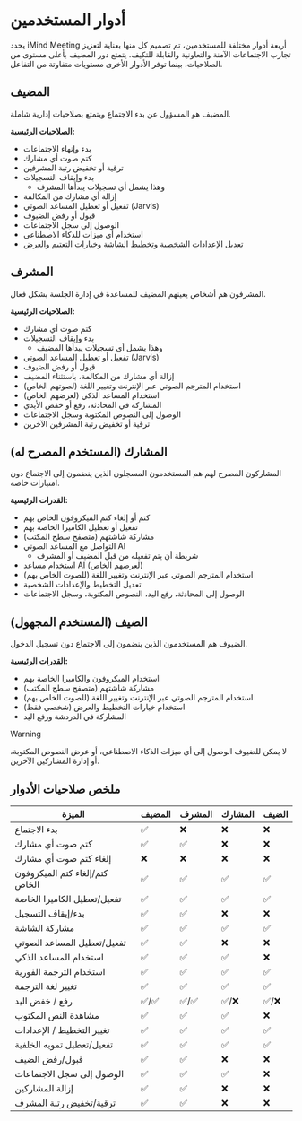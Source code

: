 # أدوار المستخدمين

يحدد iMind Meeting أربعة أدوار مختلفة للمستخدمين، تم تصميم كل منها بعناية لتعزيز تجارب الاجتماعات الآمنة والتعاونية والقابلة للتكيف. يتمتع دور المضيف بأعلى مستوى من الصلاحيات، بينما توفر الأدوار الأخرى مستويات متفاوتة من التفاعل.

## المضيف

المضيف هو المسؤول عن بدء الاجتماع ويتمتع بصلاحيات إدارية شاملة.

**الصلاحيات الرئيسية:**

- بدء وإنهاء الاجتماعات
- كتم صوت أي مشارك
- ترقية أو تخفيض رتبة المشرفين
- بدء وإيقاف التسجيلات
  - وهذا يشمل أي تسجيلات يبدأها المشرف
- إزالة أي مشارك من المكالمة
- تفعيل أو تعطيل المساعد الصوتي (Jarvis)
- قبول أو رفض الضيوف
- الوصول إلى سجل الاجتماعات
- استخدام أي ميزات للذكاء الاصطناعي
- تعديل الإعدادات الشخصية وتخطيط الشاشة وخيارات التعتيم والعرض

## المشرف

المشرفون هم أشخاص يعينهم المضيف للمساعدة في إدارة الجلسة بشكل فعال.

**الصلاحيات الرئيسية:**

- كتم صوت أي مشارك
- بدء وإيقاف التسجيلات
  - وهذا يشمل أي تسجيلات يبدأها المضيف
- تفعيل أو تعطيل المساعد الصوتي (Jarvis)
- قبول أو رفض الضيوف
- إزالة أي مشارك من المكالمة، باستثناء المضيف
- استخدام المترجم الصوتي عبر الإنترنت وتغيير اللغة (لصوتهم الخاص)
- استخدام المساعد الذكي (لعرضهم الخاص)
- المشاركة في المحادثة، رفع أو خفض الأيدي
- الوصول إلى النصوص المكتوبة وسجل الاجتماعات
- ترقية أو تخفيض رتبة المشرفين الآخرين

## المشارك (المستخدم المصرح له)

المشاركون المصرح لهم هم المستخدمون المسجلون الذين ينضمون إلى الاجتماع دون امتيازات خاصة.

**القدرات الرئيسية:**

- كتم أو إلغاء كتم الميكروفون الخاص بهم
- تفعيل أو تعطيل الكاميرا الخاصة بهم
- مشاركة شاشتهم (متصفح سطح المكتب)
- التواصل مع المساعد الصوتي AI
  - شريطة أن يتم تفعيله من قبل المضيف أو المشرف
- استخدام مساعد AI (لعرضهم الخاص)
- استخدام المترجم الصوتي عبر الإنترنت وتغيير اللغة (للصوت الخاص بهم)
- تعديل التخطيط والإعدادات الشخصية
- الوصول إلى المحادثة، رفع اليد، النصوص المكتوبة، وسجل الاجتماعات

## الضيف (المستخدم المجهول)

الضيوف هم المستخدمون الذين ينضمون إلى الاجتماع دون تسجيل الدخول.

**القدرات الرئيسية:**

- استخدام الميكروفون والكاميرا الخاصة بهم
- مشاركة شاشتهم (متصفح سطح المكتب)
- استخدام المترجم الصوتي عبر الإنترنت وتغيير اللغة (للصوت الخاص بهم)
- استخدام خيارات التخطيط والعرض (شخصي فقط)
- المشاركة في الدردشة ورفع اليد

> [!WARNING]
> لا يمكن للضيوف الوصول إلى أي ميزات الذكاء الاصطناعي، أو عرض النصوص المكتوبة، أو إدارة المشاركين الآخرين.

## ملخص صلاحيات الأدوار

| الميزة                        | المضيف | المشرف    | المشارك    | الضيف  |
| ---------------------------- | ------ | --------- | ---------- | ------ |
| بدء الاجتماع                  | ✅     | ❌        | ❌         | ❌     |
| كتم صوت أي مشارك              | ✅     | ✅        | ❌         | ❌     |
| إلغاء كتم صوت أي مشارك        | ❌     | ❌        | ❌         | ❌     |
| كتم/إلغاء كتم الميكروفون الخاص | ✅     | ✅        | ✅         | ✅     |
| تفعيل/تعطيل الكاميرا الخاصة    | ✅     | ✅        | ✅         | ✅     |
| بدء/إيقاف التسجيل             | ✅     | ✅        | ❌         | ❌     |
| مشاركة الشاشة                 | ✅     | ✅        | ✅         | ✅     |
| تفعيل/تعطيل المساعد الصوتي     | ✅     | ✅        | ❌         | ❌     |
| استخدام المساعد الذكي         | ✅     | ✅        | ✅         | ❌     |
| استخدام الترجمة الفورية       | ✅     | ✅        | ✅         | ✅     |
| تغيير لغة الترجمة             | ✅     | ✅        | ✅         | ✅     |
| رفع / خفض اليد               | ✅/✅   | ✅/✅      | ✅/❌      | ✅/❌   |
| مشاهدة النص المكتوب          | ✅     | ✅        | ✅         | ❌     |
| تغيير التخطيط / الإعدادات     | ✅     | ✅        | ✅         | ✅     |
| تفعيل/تعطيل تمويه الخلفية     | ✅     | ✅        | ✅         | ✅     |
| قبول/رفض الضيف               | ✅     | ✅        | ❌         | ❌     |
| الوصول إلى سجل الاجتماعات     | ✅     | ✅        | ✅         | ❌     |
| إزالة المشاركين              | ✅     | ✅        | ❌         | ❌     |
| ترقية/تخفيض رتبة المشرف      | ✅     | ✅        | ❌         | ❌     |